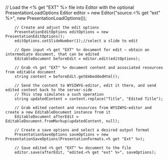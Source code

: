 // Load the <% get "EXT" %> file into Editor with the optional PresentationLoadOptions
        Editor editor = new Editor("source.<% get "ext" %>", new PresentationLoadOptions());

        // Create and adjust the edit options
        PresentationEditOptions editOptions = new PresentationEditOptions();
		editOptions.setSlideNumber(1);//select a slide to edit

        // Open input <% get "EXT" %> document for edit — obtain an intermediate document, that can be edited
        EditableDocument beforeEdit = editor.edit(editOptions);

        // Grab <% get "EXT" %> document content and associated resources from editable document
        string content = beforeEdit.getEmbeddedHtml();

        // Send the content to WYSIWYG-editor, edit it there, and send edited content back to the server-side
        // This step simulates a such operation
        string updatedContent = content.replace("Title", "Edited Title");

        // Grab edited content and resources from WYSIWYG-editor and create a new EditableDocument instance from it
        EditableDocument afterEdit = EditableDocument.fromMarkup(updatedContent, null);

        // Create a save options and select a desired output format
        PresentationSaveOptions saveOptions = new PresentationSaveOptions(PresentationFormats.<% get "Ext" %>);

        // Save edited <% get "EXT" %> document to the file
        editor.save(afterEdit, "edited.<% get "ext" %>", saveOptions);